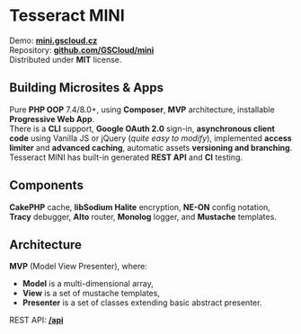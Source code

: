 # Tesseract MINI

Demo: **[mini.gscloud.cz](https://mini.gscloud.cz)**  
Repository:  **[github.com/GSCloud/mini](https://github.com/GSCloud/mini)**  
Distributed under **MIT** license.

## Building Microsites & Apps

Pure **PHP OOP** 7.4/8.0+, using **Composer**, **MVP** architecture, installable **Progressive Web App**.  
There is a **CLI** support, **Google OAuth 2.0** sign-in, **asynchronous client code** using Vanilla JS or jQuery (*quite easy to modify*), implemented **access limiter** and **advanced caching**, automatic assets **versioning and branching**.  
Tesseract MINI has built-in generated **REST API** and **CI** testing.

## Components

**CakePHP** cache, **libSodium Halite** encryption, **NE-ON** config notation, **Tracy** debugger, **Alto** router, **Monolog** logger, and **Mustache** templates.

## Architecture

**MVP** (Model View Presenter), where:

* **Model** is a multi-dimensional array,
* **View** is a set of mustache templates,
* **Presenter** is a set of classes extending basic abstract presenter.

REST API: **[/api](/api)**
